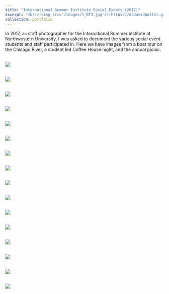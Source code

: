 ```yaml
---
title: "International Summer Institute Social Events (2017)"
excerpt: "<br/>[<img src='/images/1_BT3.jpg'>](https://drdavidpotter.github.io/portfolio/8_SocialEventsISI2017/)"
collection: portfolio
---
```


In 2017, as staff photographer for the International Summer Institute at Northwestern University,  I was asked to document the various social event students and staff participated in. Here we have images from a boat tour on the Chicago River, a student led Coffee House night, and the annual picnic. 

<br/><img src='/images/1_BT3.jpg'>

<br/><img src='/images/2_BT4.jpg'>

<br/><img src='/images/3_BT5.jpg'>

<br/><img src='/images/4_BT6.jpg'>

<br/><img src='/images/A_CH5.jpg'>

<br/><img src='/images/B_CH4.jpg'>

<br/><img src='/images/C_CH6.jpg'>

<br/><img src='/images/D_CH3.jpg'>

<br/><img src='/images/F_CH1.jpg'>

<br/><img src='/images/G_CH2.jpg'>

<br/><img src='/images/P1.jpg'>

<br/><img src='/images/P2.jpg'>

<br/><img src='/images/P5.jpg'>

<br/><img src='/images/P9.jpg'>

<br/><img src='/images/P12.jpg'>

<br/><img src='/images/P14.jpg'>
